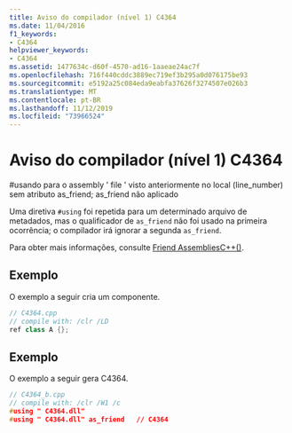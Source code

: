 ```yaml
---
title: Aviso do compilador (nível 1) C4364
ms.date: 11/04/2016
f1_keywords:
- C4364
helpviewer_keywords:
- C4364
ms.assetid: 1477634c-d60f-4570-ad16-1aaeae24ac7f
ms.openlocfilehash: 716f440cddc3889ec719ef3b295a0d076175be93
ms.sourcegitcommit: e5192a25c084eda9eabfa37626f3274507e026b3
ms.translationtype: MT
ms.contentlocale: pt-BR
ms.lasthandoff: 11/12/2019
ms.locfileid: "73966524"
---
```

# <a name="compiler-warning-level-1-c4364"></a>Aviso do compilador (nível 1) C4364

\#usando para o assembly ' file ' visto anteriormente no local (line_number) sem atributo as_friend; as_friend não aplicado

Uma diretiva `#using` foi repetida para um determinado arquivo de metadados, mas o qualificador de `as_friend` não foi usado na primeira ocorrência; o compilador irá ignorar a segunda `as_friend`.

Para obter mais informações, consulte [Friend AssembliesC++()](../../dotnet/friend-assemblies-cpp.md).

## <a name="example"></a>Exemplo

O exemplo a seguir cria um componente.

```cpp
// C4364.cpp
// compile with: /clr /LD
ref class A {};
```

## <a name="example"></a>Exemplo

O exemplo a seguir gera C4364.

```cpp
// C4364_b.cpp
// compile with: /clr /W1 /c
#using " C4364.dll"
#using " C4364.dll" as_friend   // C4364
```